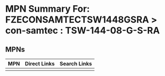 



# MPN Summary For: FZECONSAMTECTSW1448GSRA > con-samtec : TSW-144-08-G-S-RA

## MPNs
  

|MPN|Direct Links|Search Links|
| :--- | :--- | :--- |
||||

